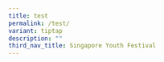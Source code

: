 ```yaml
---
title: test
permalink: /test/
variant: tiptap
description: ""
third_nav_title: Singapore Youth Festival
---
```

